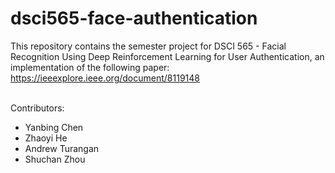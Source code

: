 # dsci565-face-authentication
This repository contains the semester project for DSCI 565 - Facial Recognition Using Deep Reinforcement Learning for User Authentication, an implementation of the following paper: <br>
https://ieeexplore.ieee.org/document/8119148 <br><br>

Contributors:<br>
- Yanbing Chen
- Zhaoyi He
- Andrew Turangan
- Shuchan Zhou
